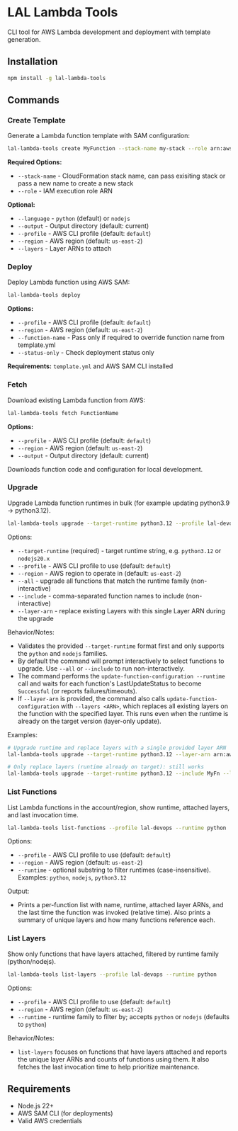 # LAL Lambda Tools

CLI tool for AWS Lambda development and deployment with template generation.

## Installation

```bash
npm install -g lal-lambda-tools
```

## Commands

### Create Template

Generate a Lambda function template with SAM configuration:

```bash
lal-lambda-tools create MyFunction --stack-name my-stack --role arn:aws:iam::123456789012:role/lambda-role
```

**Required Options:**

- `--stack-name` - CloudFormation stack name, can pass exisiting stack or pass a new name to create a new stack
- `--role` - IAM execution role ARN

**Optional:**

- `--language` - `python` (default) or `nodejs`
- `--output` - Output directory (default: current)
- `--profile` - AWS CLI profile (default: `default`)
- `--region` - AWS region (default: `us-east-2`)
- `--layers` - Layer ARNs to attach

### Deploy

Deploy Lambda function using AWS SAM:

```bash
lal-lambda-tools deploy
```

**Options:**

- `--profile` - AWS CLI profile (default: `default`)
- `--region` - AWS region (default: `us-east-2`)
- `--function-name` - Pass only if required to override function name from template.yml
- `--status-only` - Check deployment status only

**Requirements:** `template.yml` and AWS SAM CLI installed

### Fetch

Download existing Lambda function from AWS:

```bash
lal-lambda-tools fetch FunctionName
```

**Options:**

- `--profile` - AWS CLI profile (default: `default`)
- `--region` - AWS region (default: `us-east-2`)
- `--output` - Output directory (default: current)

Downloads function code and configuration for local development.

### Upgrade

Upgrade Lambda function runtimes in bulk (for example updating python3.9 -> python3.12).

```bash
lal-lambda-tools upgrade --target-runtime python3.12 --profile lal-devops
```

Options:

- `--target-runtime` (required) - target runtime string, e.g. `python3.12` or `nodejs20.x`
- `--profile` - AWS CLI profile to use (default: `default`)
- `--region` - AWS region to operate in (default: `us-east-2`)
- `--all` - upgrade all functions that match the runtime family (non-interactive)
- `--include` - comma-separated function names to include (non-interactive)
 - `--layer-arn` - replace existing Layers with this single Layer ARN during the upgrade

Behavior/Notes:

- Validates the provided `--target-runtime` format first and only supports the `python` and `nodejs` families.
- By default the command will prompt interactively to select functions to upgrade. Use `--all` or `--include` to run non-interactively.
- The command performs the `update-function-configuration --runtime` call and waits for each function's LastUpdateStatus to become `Successful` (or reports failures/timeouts).
- If `--layer-arn` is provided, the command also calls `update-function-configuration` with `--layers <ARN>`, which replaces all existing layers on the function with the specified layer. This runs even when the runtime is already on the target version (layer-only update).

Examples:

```bash
# Upgrade runtime and replace layers with a single provided layer ARN
lal-lambda-tools upgrade --target-runtime python3.12 --layer-arn arn:aws:lambda:us-east-2:123456789012:layer:my-layer:5

# Only replace layers (runtime already on target): still works
lal-lambda-tools upgrade --target-runtime python3.12 --include MyFn --layer-arn arn:aws:lambda:us-east-2:123456789012:layer:my-layer:5
```

### List Functions

List Lambda functions in the account/region, show runtime, attached layers, and last invocation time.

```bash
lal-lambda-tools list-functions --profile lal-devops --runtime python
```

Options:

- `--profile` - AWS CLI profile to use (default: `default`)
- `--region` - AWS region (default: `us-east-2`)
- `--runtime` - optional substring to filter runtimes (case-insensitive). Examples: `python`, `nodejs`, `python3.12`

Output:

- Prints a per-function list with name, runtime, attached layer ARNs, and the last time the function was invoked (relative time). Also prints a summary of unique layers and how many functions reference each.

### List Layers

Show only functions that have layers attached, filtered by runtime family (python/nodejs).

```bash
lal-lambda-tools list-layers --profile lal-devops --runtime python
```

Options:

- `--profile` - AWS CLI profile to use (default: `default`)
- `--region` - AWS region (default: `us-east-2`)
- `--runtime` - runtime family to filter by; accepts `python` or `nodejs` (defaults to `python`)

Behavior/Notes:

- `list-layers` focuses on functions that have layers attached and reports the unique layer ARNs and counts of functions using them. It also fetches the last invocation time to help prioritize maintenance.

## Requirements

- Node.js 22+
- AWS SAM CLI (for deployments)
- Valid AWS credentials
